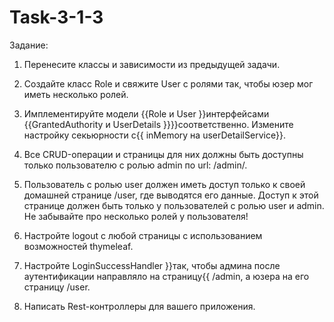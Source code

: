 # Task-3-1-3
Задание:

1. Перенесите классы и зависимости из предыдущей задачи.

2. Создайте класс Role и свяжите User с ролями так, чтобы юзер мог иметь несколько ролей.

3. Имплементируйте модели {{Role и User }}интерфейсами {{GrantedAuthority и UserDetails }}}}соответственно. Измените настройку секьюрности с{{ inMemory на userDetailService}}.

4. Все CRUD-операции и страницы для них должны быть доступны только пользователю с ролью admin по url: /admin/.

5. Пользователь с ролью user должен иметь доступ только к своей домашней странице /user, где выводятся его данные. Доступ к этой странице должен быть только у пользователей с ролью user и admin. Не забывайте про несколько ролей у пользователя!

6. Настройте logout с любой страницы с использованием возможностей thymeleaf.

7. Настройте LoginSuccessHandler }}так, чтобы админа после аутентификации направляло на страницу{{ /admin, а юзера на его страницу /user.
8. Написать Rest-контроллеры для вашего приложения.